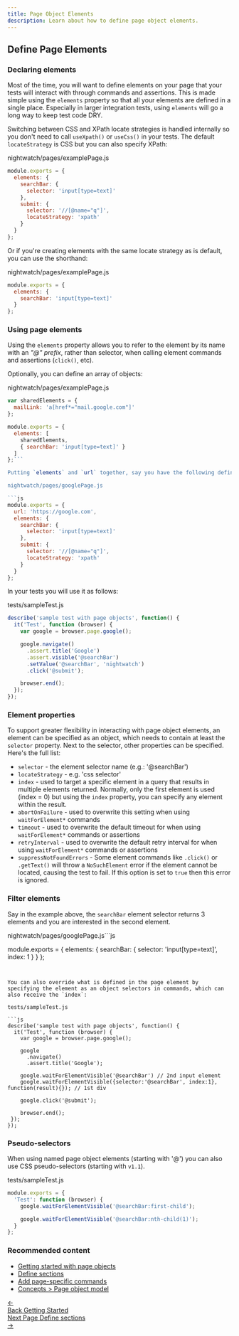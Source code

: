```yaml
---
title: Page Object Elements
description: Learn about how to define page object elements.
---
```


## Define Page Elements

### Declaring elements

Most of the time, you will want to define elements on your page that your tests will interact with through commands and assertions. This is made simple using the `elements` property so that all your elements are defined in a single place. Especially in larger integration tests, using `elements` will go a long way to keep test code DRY.

Switching between CSS and XPath locate strategies is handled internally so you don't need to call `useXpath()` or `useCss()` in your tests. The default `locateStrategy` is CSS but you can also specify XPath:

nightwatch/pages/examplePage.js

```js
module.exports = {
  elements: {
    searchBar: {
      selector: 'input[type=text]'
    },
    submit: {
      selector: '//[@name="q"]',
      locateStrategy: 'xpath'
    }
  }
};
```

Or if you're creating elements with the same locate strategy as is default, you can use the shorthand:

nightwatch/pages/examplePage.js

```js
module.exports = {
  elements: {
    searchBar: 'input[type=text]'
  }
};
```

### Using page elements

Using the `elements` property allows you to refer to the element by its name with an _"@" prefix_, rather than selector, when calling element commands and assertions (`click()`, etc).

Optionally, you can define an array of objects:

nightwatch/pages/examplePage.js

```js
var sharedElements = {
  mailLink: 'a[href*="mail.google.com"]'
};

module.exports = {
  elements: [
    sharedElements,
    { searchBar: 'input[type=text]' }
  ]
};```

Putting `elements` and `url` together, say you have the following defined above saved as a `googlePage.js` file:

nightwatch/pages/googlePage.js

```js
module.exports = {
  url: 'https://google.com',
  elements: {
    searchBar: {
      selector: 'input[type=text]'
    },
    submit: {
      selector: '//[@name="q"]',
      locateStrategy: 'xpath'
    }
  }
};
```

In your tests you will use it as follows:

tests/sampleTest.js

```js
describe('sample test with page objects', function() {
  it('Test', function (browser) {
    var google = browser.page.google();

    google.navigate()
      .assert.title('Google')
      .assert.visible('@searchBar')
      .setValue('@searchBar', 'nightwatch')
      .click('@submit');

    browser.end();
  });
});

```

### Element properties

To support greater flexibility in interacting with page object elements, an element can be specified as an object, which needs to contain at least the `selector` property.
Next to the selector, other properties can be specified. Here's the full list:

- `selector` - the element selector name (e.g.: '@searchBar')
- `locateStrategy` - e.g. 'css selector'
- `index` - used to target a specific element in a query that results in multiple elements returned. Normally, only the first element is used (index = 0) but using the `index` property, you can specify any element within the result.
- `abortOnFailure` - used to overwrite this setting when using `waitForElement*` commands
- `timeout` - used to overwrite the default timeout for when using `waitForElement*` commands or assertions
- `retryInterval` - used to overwrite the default retry interval for when using `waitForElement*` commands or assertions
- `suppressNotFoundErrors` - Some element commands like `.click()` or `.getText()` will throw a `NoSuchElement` error if the element cannot be located, causing the test to fail. If this option is set to `true` then this error is ignored.

### Filter elements

Say in the example above, the `searchBar` element selector returns 3 elements and you are interested in the second element.

nightwatch/pages/googlePage.js```js

module.exports = {
  elements: {
    searchBar: {
      selector: 'input[type=text]',
      index: 1
    }
  }
};

```


You can also override what is defined in the page element by specifying the element as an object selectors in commands, which can also receive the `index`:

tests/sampleTest.js

```js
describe('sample test with page objects', function() {
  it('Test', function (browser) {
    var google = browser.page.google();

    google
      .navigate()
      .assert.title('Google');

    google.waitForElementVisible('@searchBar') // 2nd input element
    google.waitForElementVisible({selector:'@searchBar', index:1}, function(result){}); // 1st div

    google.click('@submit');

    browser.end();
 });
});

```

### Pseudo-selectors

When using named page object elements (starting with '@') you can also use CSS pseudo-selectors (starting with `v1.1`).

tests/sampleTest.js

```js
module.exports = {
  'Test': function (browser) {
    google.waitForElementVisible('@searchBar:first-child');

    google.waitForElementVisible('@searchBar:nth-child(1)');
  }
};
```

### Recommended content

- [Getting started with page objects](https://nightwatchjs.org/guide/using-page-objects/getting-started.html)
- [Define sections](https://nightwatchjs.org/guide/using-page-objects/defining-sections.html)
- [Add page-specific commands](https://nightwatchjs.org/guide/using-page-objects/writing-page-specific-commands.html)
- [Concepts > Page object model](https://nightwatchjs.org/guide/concepts/page-object-model.html)

 <div class="doc-pagination pt-40">
  <div class="previous">
    <a href="/guide/using-page-objects/getting-started.html">
      <span>←</span>
        <div class="d-flex flex-column">
          <span class="smallT">Back</span>
          <span class="bigT">Getting Started</span>
        </div>
    </a>
  </div>
  <div class="next">
    <a href="/guide/using-page-objects/defining-sections.html">
        <div class="d-flex flex-column">
          <span class="smallT">Next Page</span>
          <span class="bigT">Define sections</span>
        </div>
        <span>→</span>
    </a>
  </div>
</div>
